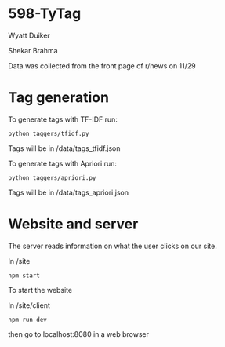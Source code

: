 # 598-TyTag

Wyatt Duiker

Shekar Brahma

Data was collected from the front page of r/news on 11/29

# Tag generation
To generate tags with TF-IDF run:
```
python taggers/tfidf.py
```
Tags will be in /data/tags_tfidf.json

To generate tags with Apriori run:
```
python taggers/apriori.py
```
Tags will be in /data/tags_apriori.json

# Website and server
The server reads information on what the user clicks on our site.

In /site
```
npm start
```

To start the website

In /site/client
```
npm run dev
```
then go to localhost:8080 in a web browser
